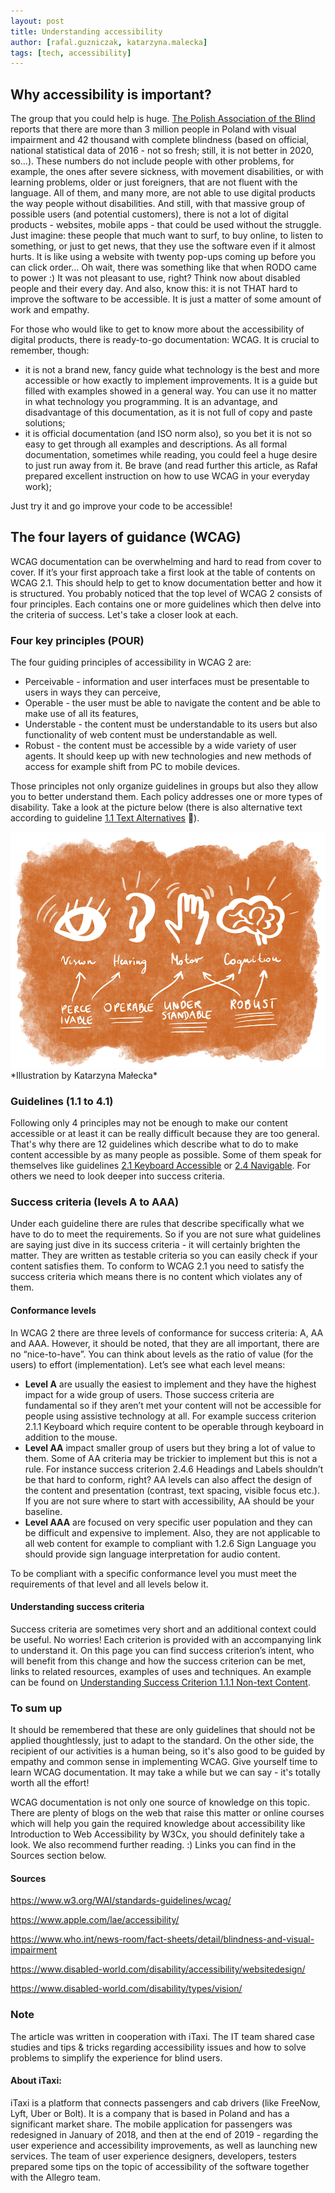 ```yaml
---
layout: post
title: Understanding accessibility
author: [rafal.guzniczak, katarzyna.malecka]
tags: [tech, accessibility]
---
```


##  Why accessibility is important? 

The group that you could help is huge. [The Polish Association of the Blind](https://pzn.org.pl/) reports that there are more 
than 3 million people in Poland with visual impairment and 42 thousand with complete blindness (based on official, national 
statistical data of 2016 - not so fresh; still, it is not better in 2020, so...). These numbers do not include people with other problems, 
for example, the ones after severe sickness, with movement disabilities, or with learning problems, older or just foreigners,
that are not fluent with the language. All of them, and many more, are not able to use digital products the way people without disabilities. 
And still, with that massive group of possible users (and potential customers), there is not a lot of digital products - websites, 
mobile apps - that could be used without the struggle. Just imagine: these people that much want to surf, to buy online, 
to listen to something, or just to get news, that they use the software even if it almost hurts. It is like using a website
with twenty pop-ups coming up before you can click order... Oh wait, there was something like that when RODO came to power :) 
It was not pleasant to use, right? Think now about disabled people and their every day. And also, know this: it is not THAT hard
to improve the software to be accessible. It is just a matter of some amount of work and empathy.

For those who would like to get to know more about the accessibility of digital products, there is ready-to-go documentation: WCAG. 
It is crucial to remember, though:
- it is not a brand new, fancy guide what technology is the best and more accessible or how exactly to implement improvements. 
It is a guide but filled with examples showed in a general way. You can use it no matter in what technology you programming. 
It is an advantage, and disadvantage of this documentation, as it is not full of copy and paste solutions;
- it is official documentation (and ISO norm also), so you bet it is not so easy to get through all examples and descriptions. 
As all formal documentation, sometimes while reading, you could feel a huge desire to just run away from it. 
Be brave (and read further this article, as Rafał prepared excellent instruction on how to use WCAG in your everyday work);

Just try it and go improve your code to be accessible!

## The four layers of guidance (WCAG)

WCAG documentation can be overwhelming and hard to read from cover to cover. If it’s your first approach take a first look at the table of contents on WCAG 2.1. 
This should help to get to know documentation better and how it is structured. You probably noticed that the top level of WCAG 2 
consists of four principles. Each contains one or more guidelines which then delve into the criteria of success. Let's take a closer look at each.

### Four key principles (POUR)

The four guiding principles of accessibility in WCAG 2 are:
- Perceivable - information and user interfaces must be presentable to users in ways they can perceive, 
- Operable - the user must be able to navigate the content and be able to make use of all its features, 
- Understable - the content must be understandable to its users but also functionality of web content must be understandable as well. 
- Robust - the content must be accessible by a wide variety of user agents. It should keep up with new technologies and new methods 
of access for example shift from PC to mobile devices.

Those principles not only organize guidelines in groups but also they allow you to better understand them. 
Each policy addresses one or more types of disability. Take a look at the picture below (there is also 
alternative text according to guideline [1.1 Text Alternatives](https://www.w3.org/TR/WCAG21/#text-alternatives) 🙂).

<img alt="Illustration shows the association of four principles with types of disabilities" aria-describedby="pour-description" src="/img/articles/2020-01-21-understanding-accessibility/pour.png">
<span id="pour-description" style="clip: rect(0 0 0 0); clip-path: inset(50%); height: 1px; overflow: hidden; position: absolute; white-space: nowrap; width: 1px;">
    Hand drawn computer illustration. At the top there are four icons symbolizing dysfunctions with captions: vision,
    hearing, motor and cognitation. Four principles are listed below: perceivable, operable, understable and robust. 
    Each of them are connected to the dysfunction it addresses with arrows. Perceivable is pointing to vision and hearing. 
    Operable is pointing to motor. Understable is pointing to cognition and robust principle is pointing to motor and cognition disfunction. 
    The content of the illustration is on an orange background.
</span>
*Illustration by Katarzyna Małecka*

### Guidelines (1.1 to 4.1)

Following only 4 principles may not be enough to make our content accessible or at least it can be really difficult because they are too general. 
That's why there are 12 guidelines which describe what to do to make content accessible by as many people as possible. 
Some of them speak for themselves like guidelines [2.1 Keyboard Accessible](https://www.w3.org/TR/WCAG21/#keyboard-accessible) or [2.4 Navigable](https://www.w3.org/TR/WCAG21/#navigable). 
For others we need to look deeper into success criteria. 

### Success criteria (levels A to AAA)

Under each guideline there are rules that describe specifically what we have to do to meet the requirements. 
So if you are not sure what guidelines are saying just dive in its success criteria - it will certainly brighten the matter. 
They are written as testable criteria so you can easily check if your content satisfies them. 
To conform to WCAG 2.1 you need to satisfy the success criteria which means there is no content which violates any of them. 

#### Conformance levels

In WCAG 2 there are three levels of conformance for success criteria: A, AA and AAA. However, it should be noted, 
that they are all important, there are no “nice-to-have”. You can think about levels as the ratio of value 
(for the users) to effort (implementation).
Let’s see what each level means:
- **Level A** are usually the easiest to implement and they have the highest impact for a wide group of users. 
Those success criteria are fundamental so if they aren’t met your content will not be accessible for people using assistive technology at all. 
For example success criterion 2.1.1 Keyboard which require content to be operable through keyboard in addition to the mouse.
- **Level AA** impact smaller group of users but they bring a lot of value to them. Some of AA criteria may be trickier to implement but this is not a rule. 
For instance success criterion 2.4.6 Headings and Labels shouldn’t be that hard to conform, right? 
AA levels can also affect the design of the content and presentation (contrast, text spacing, visible focus etc.). If you are not sure where to start with accessibility, AA should be your baseline.
- **Level AAA** are focused on very specific user population and they can be difficult and expensive to implement. 
Also, they are not applicable to all web content for example to compliant with 1.2.6 Sign Language you should provide sign language interpretation for audio content.

To be compliant with a specific conformance level you must meet the requirements of that level and all levels below it. 

#### Understanding success criteria

Success criteria are sometimes very short and an additional context could be useful. No worries! 
Each criterion is provided with an accompanying link to understand it. On this page you can find success criterion’s intent, 
who will benefit from this change and how the success criterion can be met, links to related resources, examples of uses and techniques. 
An example can be found on [Understanding Success Criterion 1.1.1 Non-text Content](https://www.w3.org/WAI/WCAG21/Understanding/non-text-content.html). 

### To sum up

It should be remembered that these are only guidelines that should not be applied thoughtlessly, just to adapt to the standard. 
On the other side, the recipient of our activities is a human being, so it's also good to be guided by empathy and common sense in implementing WCAG. 
Give yourself time to learn WCAG documentation. It may take a while but we can say - it's totally worth all the effort!

WCAG documentation is not only one source of knowledge on this topic.
There are plenty of blogs on the web that raise this matter or online courses which will help you gain the required knowledge
about accessibility like Introduction to Web Accessibility by W3Cx, you should definitely take a look. 
We also recommend further reading. :) Links you can find in the Sources section below. 

#### Sources
https://www.w3.org/WAI/standards-guidelines/wcag/

https://www.apple.com/lae/accessibility/

https://www.who.int/news-room/fact-sheets/detail/blindness-and-visual-impairment

https://www.disabled-world.com/disability/accessibility/websitedesign/

https://www.disabled-world.com/disability/types/vision/

### Note
The article was written in cooperation with iTaxi. The IT team shared case studies and tips & tricks regarding 
accessibility issues and how to solve problems to simplify the experience for blind users.

#### About iTaxi:
iTaxi is a platform that connects passengers and cab drivers (like FreeNow, Lyft, Uber or Bolt). 
It is a company that is based in Poland and has a significant market share. The mobile application for passengers was 
redesigned in January of 2018, and then at the end of 2019 - regarding the user experience and accessibility improvements, 
as well as launching new services. The team of user experience designers, developers, testers prepared some tips
on the topic of accessibility of the software together with the Allegro team.